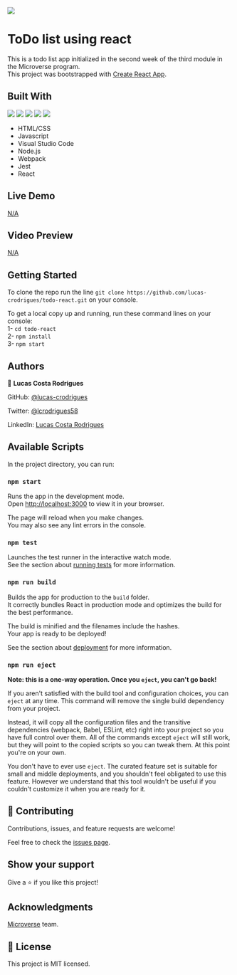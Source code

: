![](https://img.shields.io/badge/Microverse-blueviolet)
# ToDo list using react

This is a todo list app initialized in the second week of the third module in the Microverse program. <br>
This project was bootstrapped with [Create React App](https://github.com/facebook/create-react-app).

## Built With
![](https://img.shields.io/badge/-HTML-orange) ![](https://img.shields.io/badge/-CSS-blue) ![](https://img.shields.io/badge/-JavaScript-yellow) ![](https://img.shields.io/badge/-webpack-9cf) ![](https://img.shields.io/badge/-React-cyan)
- HTML/CSS
- Javascript
- Visual Studio Code
- Node.js
- Webpack
- Jest
- React

## Live Demo

 [N/A](#)

 ## Video Preview

 [N/A](#)

 ## Getting Started

To clone the repo run the line `git clone https://github.com/lucas-crodrigues/todo-react.git` on your console.

To get a local copy up and running, run these command lines on your console:<br>
  1- `cd todo-react` <br>
  2-  `npm install` <br>
  3-  `npm start` <br>

  ## Authors

👤 **Lucas Costa Rodrigues**

GitHub: [@lucas-crodrigues](https://github.com/lucas-crodrigues)

Twitter: [@lcrodrigues58](https://twitter.com/lcrodrigues58)

LinkedIn: [Lucas Costa Rodrigues](https://www.linkedin.com/in/lucascostarodrigues/)

## Available Scripts

In the project directory, you can run:

### `npm start`

Runs the app in the development mode.\
Open [http://localhost:3000](http://localhost:3000) to view it in your browser.

The page will reload when you make changes.\
You may also see any lint errors in the console.

### `npm test`

Launches the test runner in the interactive watch mode.\
See the section about [running tests](https://facebook.github.io/create-react-app/docs/running-tests) for more information.

### `npm run build`

Builds the app for production to the `build` folder.\
It correctly bundles React in production mode and optimizes the build for the best performance.

The build is minified and the filenames include the hashes.\
Your app is ready to be deployed!

See the section about [deployment](https://facebook.github.io/create-react-app/docs/deployment) for more information.

### `npm run eject`

**Note: this is a one-way operation. Once you `eject`, you can't go back!**

If you aren't satisfied with the build tool and configuration choices, you can `eject` at any time. This command will remove the single build dependency from your project.

Instead, it will copy all the configuration files and the transitive dependencies (webpack, Babel, ESLint, etc) right into your project so you have full control over them. All of the commands except `eject` will still work, but they will point to the copied scripts so you can tweak them. At this point you're on your own.

You don't have to ever use `eject`. The curated feature set is suitable for small and middle deployments, and you shouldn't feel obligated to use this feature. However we understand that this tool wouldn't be useful if you couldn't customize it when you are ready for it.

## 🤝 Contributing

Contributions, issues, and feature requests are welcome!

Feel free to check the [issues page](https://github.com/lucas-crodrigues/todo-react/issues).

## Show your support
Give a ⭐️ if you like this project!

## Acknowledgments

[Microverse](https://github.com/microverseinc) team. <br>

## 📝 License

This project is MIT licensed.
